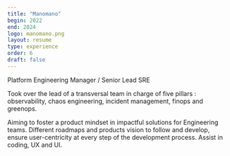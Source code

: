 ```yaml
---
title: "Manomano"
begin: 2022
end: 2024
logo: manomano.png
layout: resume
type: experience
order: 6
draft: false
---
```


Platform Engineering Manager / Senior Lead SRE

Took over the lead of a transversal team in charge of five pillars : observability, chaos engineering, incident management, finops and greenops.

Aiming to foster a product mindset in impactful solutions for Engineering teams. Different roadmaps and products vision to follow and develop, ensure user-centricity at every step of the development process. Assist in coding, UX and UI.
